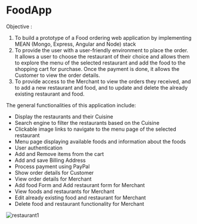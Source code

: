 # FoodApp
Objective : 

1) To build a prototype of a Food ordering web application by implementing MEAN (Mongo, Express, Angular and Node) stack
2) To provide the user with a user-friendly environment to place the order. It allows a user to choose the restaurant of their choice and allows them to explore the menu of the selected restaurant and add the food to the shopping cart for purchase. Once the payment is done, it allows the Customer to view the order details. 
3) To provide access to the Merchant to view the orders they received, and to add a new restaurant and food, and to update and delete the already existing restaurant and food.

The general functionalities of this application include:
   * Display the restaurants and their Cuisine 
   * Search engine to filter the restaurants based on the Cuisine
   * Clickable image links to navigate to the menu page of the selected restaurant
   * Menu page displaying available foods and information about the foods 
   * User authentication
   * Add and Remove items from the cart
   * Add and save Billing Address
   * Process payment using PayPal
   * Show order details for Customer
   * View order details for Merchant
   * Add food Form and Add restaurant form for Merchant
   * View foods and restaurants for Merchant 
   * Edit already existing food and restaurant for Merchant
   * Delete food and restaurant functionality for Merchant 
  
![restaurant1](https://user-images.githubusercontent.com/30927617/83333057-ae243e80-a26c-11ea-905d-cd271eff4f55.PNG)
